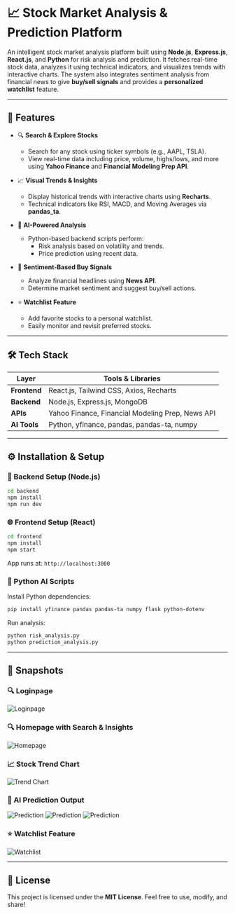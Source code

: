 # 📈 Stock Market Analysis & Prediction Platform

An intelligent stock market analysis platform built using **Node.js**, **Express.js**, **React.js**, and **Python** for risk analysis and prediction. It fetches real-time stock data, analyzes it using technical indicators, and visualizes trends with interactive charts. The system also integrates sentiment analysis from financial news to give **buy/sell signals** and provides a **personalized watchlist** feature.

---

## 🚀 Features

- 🔍 **Search & Explore Stocks**  
  - Search for any stock using ticker symbols (e.g., AAPL, TSLA).
  - View real-time data including price, volume, highs/lows, and more using **Yahoo Finance** and **Financial Modeling Prep API**.

- 📈 **Visual Trends & Insights**  
  - Display historical trends with interactive charts using **Recharts**.
  - Technical indicators like RSI, MACD, and Moving Averages via **pandas_ta**.

- 🧠 **AI-Powered Analysis**  
  - Python-based backend scripts perform:
    - Risk analysis based on volatility and trends.
    - Price prediction using recent data.

- 📰 **Sentiment-Based Buy Signals**  
  - Analyze financial headlines using **News API**.
  - Determine market sentiment and suggest buy/sell actions.

- ⭐ **Watchlist Feature**  
  - Add favorite stocks to a personal watchlist.
  - Easily monitor and revisit preferred stocks.

---

## 🛠 Tech Stack

| Layer       | Tools & Libraries                                         |
|-------------|-----------------------------------------------------------|
| **Frontend** | React.js, Tailwind CSS, Axios, Recharts                  |
| **Backend**  | Node.js, Express.js, MongoDB                             |
| **APIs**     | Yahoo Finance, Financial Modeling Prep, News API         |
| **AI Tools** | Python, yfinance, pandas, pandas-ta, numpy               |

---

## ⚙️ Installation & Setup

### 🔧 Backend Setup (Node.js)

```bash
cd backend
npm install
npm run dev
```


### 🌐 Frontend Setup (React)

```bash
cd frontend
npm install
npm start
```

App runs at: `http://localhost:3000`

### 🧠 Python AI Scripts

Install Python dependencies:

```bash
pip install yfinance pandas pandas-ta numpy flask python-dotenv
```

Run analysis:

```bash
python risk_analysis.py
python prediction_analysis.py
```

---

## 📸 Snapshots

### 🔍 Loginpage
![Loginpage](assets/Loginpage.jpeg)

### 🔍 Homepage with Search & Insights  
![Homepage](assets/trendcharts.jpeg)

### 📈 Stock Trend Chart  
![Trend Chart](assets/homepage.jpeg)

### 🧠 AI Prediction Output  
![Prediction](assets/predictions.jpeg)
![Prediction](assets/predictions2.jpeg)
![Prediction](assets/predictions3.jpeg)

### ⭐ Watchlist Feature  
![Watchlist](assets/watchlist.jpeg)

---

## 📃 License

This project is licensed under the **MIT License**. Feel free to use, modify, and share!
